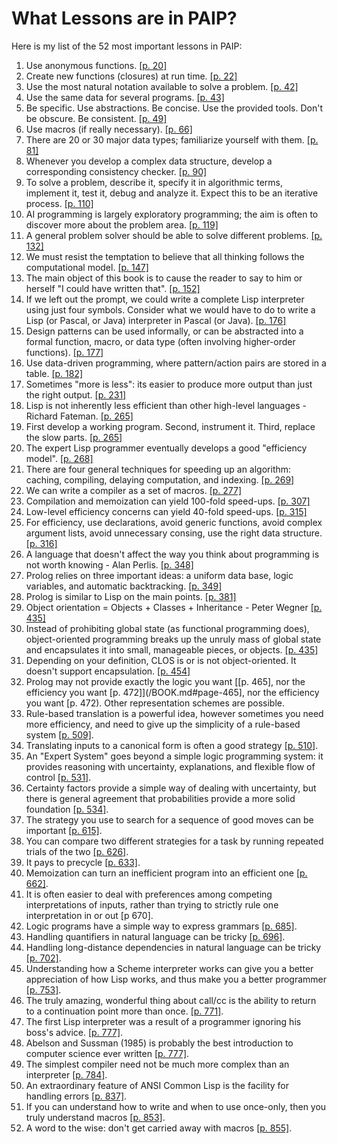 # What Lessons are in PAIP?

Here is my list of the 52 most important lessons in PAIP:

1. Use anonymous functions. [[p. 20]](/BOOK.md#page-20)
1. Create new functions (closures) at run time. [[p. 22]](/BOOK.md#page-22)
1. Use the most natural notation available to solve a problem. [[p. 42]](/BOOK.md#page-42)
1. Use the same data for several programs. [[p. 43]](/BOOK.md#page-43)
1. Be specific. Use abstractions. Be concise. Use the provided tools. Don't be obscure. Be consistent. [[p. 49]](/BOOK.md#page-49)
1. Use macros (if really necessary). [[p. 66]](/BOOK.md#page-66)
1. There are 20 or 30 major data types; familiarize yourself with them. [[p. 81]](/BOOK.md#page-81)
1. Whenever you develop a complex data structure, develop a corresponding consistency checker. [[p. 90]](/BOOK.md#page-90)
1. To solve a problem, describe it, specify it in algorithmic terms, implement it, test it, debug and analyze it. Expect this to be an iterative process. [[p. 110]](/BOOK.md#page-110)
1. AI programming is largely exploratory programming; the aim is often to discover more about the problem area. [[p. 119]](/BOOK.md#page-119)
1. A general problem solver should be able to solve different problems. [[p. 132]](/BOOK.md#page-132)
1. We must resist the temptation to believe that all thinking follows the computational model. [[p. 147]](/BOOK.md#page-147)
1. The main object of this book is to cause the reader to say to him or herself "I could have written that". [[p. 152]](/BOOK.md#page-152)
1. If we left out the prompt, we could write a complete Lisp interpreter using just four symbols. Consider what we would have to do to write a Lisp (or Pascal, or Java) interpreter in Pascal (or Java). [[p. 176]](/BOOK.md#page-176)
1. Design patterns can be used informally, or can be abstracted into a formal function, macro, or data type (often involving higher-order functions). [[p. 177]](/BOOK.md#page-177)
1. Use data-driven programming, where pattern/action pairs are stored in a table. [[p. 182]](/BOOK.md#page-182)
1. Sometimes "more is less": its easier to produce more output than just the right output. [[p. 231]](/BOOK.md#page-231)
1. Lisp is not inherently less efficient than other high-level languages - Richard Fateman. [[p. 265]](/BOOK.md#page-265)
1. First develop a working program. Second, instrument it. Third, replace the slow parts. [[p. 265]](/BOOK.md#page-265)
1. The expert Lisp programmer eventually develops a good "efficiency model". [[p. 268]](/BOOK.md#page-268)
1. There are four general techniques for speeding up an algorithm: caching, compiling, delaying computation, and indexing. [[p. 269]](/BOOK.md#page-269)
1. We can write a compiler as a set of macros. [[p. 277]](/BOOK.md#page-277)
1. Compilation and memoization can yield 100-fold speed-ups. [[p. 307]](/BOOK.md#page-307)
1. Low-level efficiency concerns can yield 40-fold speed-ups. [[p. 315]](/BOOK.md#page-315)
1. For efficiency, use declarations, avoid generic functions, avoid complex argument lists, avoid unnecessary consing, use the right data structure. [[p. 316]](/BOOK.md#page-316)
1. A language that doesn't affect the way you think about programming is not worth knowing - Alan Perlis. [[p. 348]](/BOOK.md#page-348)
1. Prolog relies on three important ideas: a uniform data base, logic variables, and automatic backtracking. [[p. 349]](/BOOK.md#page-349)
1. Prolog is similar to Lisp on the main points. [[p. 381]](/BOOK.md#page-381)
1. Object orientation = Objects + Classes + Inheritance - Peter Wegner [[p. 435]](/BOOK.md#page-435)
1. Instead of prohibiting global state (as functional programming does), object-oriented programming breaks up the unruly mass of global state and encapsulates it into small, manageable pieces, or objects. [[p. 435]](/BOOK.md#page-435)
1. Depending on your definition, CLOS is or is not object-oriented. It doesn't support encapsulation. [[p. 454]](/BOOK.md#page-454)
1. Prolog may not provide exactly the logic you want [[p. 465], nor the efficiency you want [p. 472]](/BOOK.md#page-465], nor the efficiency you want [p. 472). Other representation schemes are possible.
1. Rule-based translation is a powerful idea, however sometimes you need more efficiency, and need to give up the simplicity of a rule-based system [[p. 509]](/BOOK.md#page-509).
1. Translating inputs to a canonical form is often a good strategy [[p. 510]](/BOOK.md#page-510).
1. An "Expert System" goes beyond a simple logic programming system: it provides reasoning with uncertainty, explanations, and flexible flow of control [[p. 531]](/BOOK.md#page-531).
1. Certainty factors provide a simple way of dealing with uncertainty, but there is general agreement that probabilities provide a more solid foundation [[p. 534]](/BOOK.md#page-534).
1. The strategy you use to search for a sequence of good moves can be important [[p. 615]](/BOOK.md#page-615).
1. You can compare two different strategies for a task by running repeated trials of the two [[p. 626]](/BOOK.md#page-626).
1. It pays to precycle [[p. 633]](/BOOK.md#page-633).
1. Memoization can turn an inefficient program into an efficient one [[p. 662]](/BOOK.md#page-662).
1. It is often easier to deal with preferences among competing interpretations of inputs, rather than trying to strictly rule one interpretation in or out [p 670].
1. Logic programs have a simple way to express grammars [[p. 685]](/BOOK.md#page-685).
1. Handling quantifiers in natural language can be tricky [[p. 696]](/BOOK.md#page-696).
1. Handling long-distance dependencies in natural language can be tricky [[p. 702]](/BOOK.md#page-702).
1. Understanding how a Scheme interpreter works can give you a better appreciation of how Lisp works, and thus make you a better programmer [[p. 753]](/BOOK.md#page-753).
1. The truly amazing, wonderful thing about call/cc is the ability to return to a continuation point more than once. [[p. 771]](/BOOK.md#page-771).
1. The first Lisp interpreter was a result of a programmer ignoring his boss's advice. [[p. 777]](/BOOK.md#page-777).
1. Abelson and Sussman (1985) is probably the best introduction to computer science ever written [[p. 777]](/BOOK.md#page-777).
1. The simplest compiler need not be much more complex than an interpreter [[p. 784]](/BOOK.md#page-784).
1. An extraordinary feature of ANSI Common Lisp is the facility for handling errors [[p. 837]](/BOOK.md#page-837).
1. If you can understand how to write and when to use once-only, then you truly understand macros [[p. 853]](/BOOK.md#page-853).
1. A word to the wise: don't get carried away with macros [[p. 855]](/BOOK.md#page-855).
